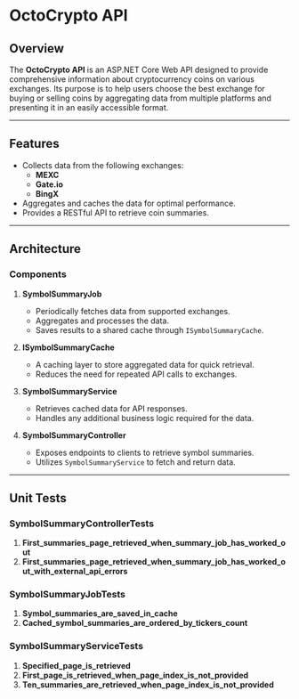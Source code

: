 # OctoCrypto API

## Overview

The **OctoCrypto API** is an ASP.NET Core Web API designed to provide comprehensive information about cryptocurrency coins on various exchanges. Its purpose is to help users choose the best exchange for buying or selling coins by aggregating data from multiple platforms and presenting it in an easily accessible format.

---

## Features

- Collects data from the following exchanges:
  - **MEXC**
  - **Gate.io**
  - **BingX**
- Aggregates and caches the data for optimal performance.
- Provides a RESTful API to retrieve coin summaries.

---

## Architecture

### **Components**

1. **SymbolSummaryJob**  
   - Periodically fetches data from supported exchanges.  
   - Aggregates and processes the data.  
   - Saves results to a shared cache through `ISymbolSummaryCache`.

2. **ISymbolSummaryCache**  
   - A caching layer to store aggregated data for quick retrieval.  
   - Reduces the need for repeated API calls to exchanges.

3. **SymbolSummaryService**  
   - Retrieves cached data for API responses.  
   - Handles any additional business logic required for the data.

4. **SymbolSummaryController**  
   - Exposes endpoints to clients to retrieve symbol summaries.  
   - Utilizes `SymbolSummaryService` to fetch and return data.

---

## Unit Tests

### **SymbolSummaryControllerTests**

1. **First_summaries_page_retrieved_when_summary_job_has_worked_out**  
2. **First_summaries_page_retrieved_when_summary_job_has_worked_out_with_external_api_errors**  

### **SymbolSummaryJobTests**

1. **Symbol_summaries_are_saved_in_cache**
2. **Cached_symbol_summaries_are_ordered_by_tickers_count**  

### **SymbolSummaryServiceTests**

1. **Specified_page_is_retrieved**
2. **First_page_is_retrieved_when_page_index_is_not_provided**
3. **Ten_summaries_are_retrieved_when_page_index_is_not_provided**
